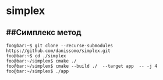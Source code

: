 # simplex
##Симплекс метод
-
```console
foo@bar:~$ git clone --recurse-submodules https://github.com/danissomo/simplex.git 
foo@bar:~$ cd ./simplex
foo@bar:~/simplex$ cmake ./ 
foo@bar:~/simplex$ cmake --build ./  --target app  -- -j 4 
foo@bar:~/simplex$ ./app
```
